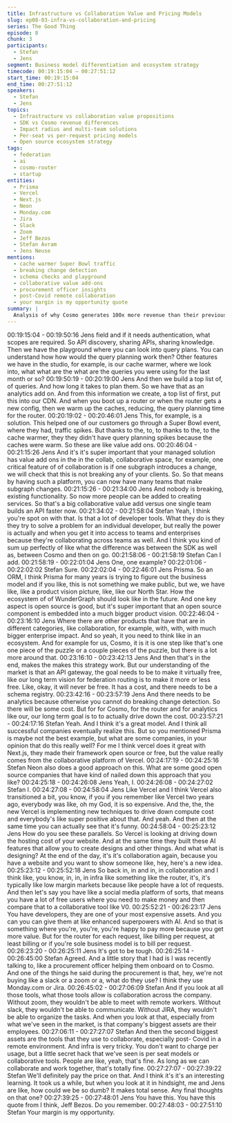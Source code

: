 ```yaml
---
title: Infrastructure vs Collaboration Value and Pricing Models
slug: ep08-03-infra-vs-collaboration-and-pricing
series: The Good Thing
episode: 8
chunk: 3
participants:
  - Stefan
  - Jens
segment: Business model differentiation and ecosystem strategy
timecode: 00:19:15:04 – 00:27:51:12
start_time: 00:19:15:04
end_time: 00:27:51:12
speakers:
  - Stefan
  - Jens
topics:
  - Infrastructure vs collaboration value propositions
  - SDK vs Cosmo revenue differences
  - Impact radius and multi-team solutions
  - Per-seat vs per-request pricing models
  - Open source ecosystem strategy
tags:
  - federation
  - ai
  - cosmo-router
  - startup
entities:
  - Prisma
  - Vercel
  - Next.js
  - Neon
  - Monday.com
  - Jira
  - Slack
  - Zoom
  - Jeff Bezos
  - Stefan Avram
  - Jens Neuse
mentions:
  - cache warmer Super Bowl traffic
  - breaking change detection
  - schema checks and playground
  - collaborative value add-ons
  - procurement officer insights
  - post-Covid remote collaboration
  - your margin is my opportunity quote
summary: |
  Analysis of why Cosmo generates 100x more revenue than their previous SDK, focusing on impact radius (multi-team vs single-team solutions) and infrastructure vs collaboration value. Discussion covers pricing model insights from procurement officers who prioritize collaboration tools over infrastructure, leading to per-seat pricing strategies for enterprise adoption.
---
```


00:19:15:04 - 00:19:50:16
Jens
field and if it needs authentication, what scopes are required. So API discovery, sharing APIs,
sharing knowledge. Then we have the playground where you can look into query plans. You can
understand how how would the query planning work then? Other features we have in the studio,
for example, is our cache warmer, where we look into, what what are the what are the queries
you were using for the last month or so?
00:19:50:19 - 00:20:19:00
Jens
And then we build a top list of, of queries. And how long it takes to plan them. So we have that
as an analytics add on. And from this information we create, a top list of first, put this into our
CDN. And when you boot up a router or when the router gets a new config, then we warm up
the caches, reducing, the query planning time for the router.
00:20:19:02 - 00:20:46:01
Jens
This, for example, is a solution. This helped one of our customers go through a Super Bowl
event, where they had, traffic spikes. But thanks to the, to, to thanks to the, to the cache
warmer, they they didn't have query planning spikes because the caches were warm. So these
are like value add ons.
00:20:46:04 - 00:21:15:26
Jens
And it's it's super important that your managed solution has value add ons in the in the collab,
collaborative space, for example, one critical feature of of collaboration is if one subgraph
introduces a change, we will check that this is not breaking any of your clients. So. So that
means by having such a platform, you can now have many teams that make subgraph changes.
00:21:15:26 - 00:21:34:00
Jens
And nobody is breaking, existing functionality. So now more people can be added to creating
services. So that's a big collaborative value add versus one single team builds an API faster
now.
00:21:34:02 - 00:21:58:04
Stefan
Yeah, I think you're spot on with that. Is that a lot of developer tools. What they do is they they
try to solve a problem for an individual developer, but really the power is actually and when you
get it into access to teams and enterprises because they're collaborating across teams as well.
And I think you kind of sum up perfectly of like what the difference was between the SDK as well
as, between Cosmo and then on go.
00:21:58:06 - 00:21:58:19
Stefan
Can I add.
00:21:58:19 - 00:22:01:04
Jens
One, one example?
00:22:01:06 - 00:22:02:02
Stefan
Sure.
00:22:02:04 - 00:22:46:01
Jens
Prisma. So an ORM, I think Prisma for many years is trying to figure out the business model and
if you like, this is not something we make public, but we, we have like, like a product vision
picture, like, like our North Star. How the ecosystem of of WunderGraph should look like in the
future. And one key aspect is open source is good, but it's super important that an open source
component is embedded into a much bigger product vision.
00:22:46:04 - 00:23:16:10
Jens
Where there are other products that have that are in different categories, like collaboration, for
example, with, with, with much bigger enterprise impact. And so yeah, it you need to think like in
an ecosystem. And for example for us, Cosmo, it is it is one step like that's one one piece of the
puzzle or a couple pieces of the puzzle, but there is a lot more around that.
00:23:16:10 - 00:23:42:13
Jens
And then that's in the end, makes the makes this strategy work. But our understanding of the
market is that an API gateway, the goal needs to be to make it virtually free, like our long term
vision for federation routing is to make it more or less free. Like, okay, it will never be free. It has
a cost, and there needs to be a schema registry.
00:23:42:16 - 00:23:57:19
Jens
And there needs to be analytics because otherwise you cannot do breaking change detection.
So there will be some cost. But for for Cosmo, for the router and for analytics like our, our long
term goal is to to actually drive down the cost.
00:23:57:21 - 00:24:17:16
Stefan
Yeah. And I think it's a great model. And I think all successful companies eventually realize this.
But so you mentioned Prisma is maybe not the best example, but what are some companies, in
your opinion that do this really well? For me I think vercel does it great with Next.js, they made
their framework open source or free, but the value really comes from the collaborative platform
of Vercel.
00:24:17:19 - 00:24:25:16
Stefan
Neon also does a good approach on this. What are some good open source companies that
have kind of nailed down this approach that you like?
00:24:25:18 - 00:24:26:08
Jens
Yeah, I.
00:24:26:08 - 00:24:27:02
Stefan
I.
00:24:27:08 - 00:24:58:04
Jens
Like Vercel and I think Vercel also transitioned a bit, you know, if you if you remember like
Vercel two years ago, everybody was like, oh my God, it is so expensive. And the, the, the new
Vercel is implementing new techniques to drive down compute cost and everybody's like super
positive about that. And yeah. And then at the same time you can actually see that it's funny.
00:24:58:04 - 00:25:23:12
Jens
How do you see these parallels. So Vercel is looking at driving down the hosting cost of your
website. And at the same time they built these AI features that allow you to create designs and
other things. And what what is designing? At the end of the day, it's it's collaboration again,
because you have a website and you want to show someone like, hey, here's a new idea.
00:25:23:12 - 00:25:52:18
Jens
So back in, in and in, in collaboration and I think like, you know, in, in, in infra like something like
the router, it's, it's typically like low margin markets because like people have a lot of requests.
And then let's say you have like a social media platform of sorts, that means you have a lot of
free users where you need to make money and then compare that to a collaborative tool like V0.
00:25:52:21 - 00:26:23:17
Jens
You have developers, they are one of your most expensive assets. And you can you can give
them at like enhanced superpowers with AI. And so that is something where you're, you're,
you're happy to pay more because you get more value. But for the router for each request, like
billing per request, at least billing or if you're sole business model is to bill per request.
00:26:23:20 - 00:26:25:11
Jens
It's got to be tough.
00:26:25:14 - 00:26:45:00
Stefan
Agreed. And a little story that I had is I was recently talking to, like a procurement officer helping
them onboard on to Cosmo. And one of the things he said during the procurement is that, hey,
we're not buying like a slack or a zoom or a, what do they use? I think they use Monday.com or
Jira.
00:26:45:02 - 00:27:06:09
Stefan
And if you look at all those tools, what those tools allow is collaboration across the company.
Without zoom, they wouldn't be able to meet with remote workers. Without slack, they wouldn't
be able to communicate. Without JIRA, they wouldn't be able to organize the tasks. And when
you look at that, especially from what we've seen in the market, is that company's biggest
assets are their employees.
00:27:06:11 - 00:27:27:07
Stefan
And then the second biggest assets are the tools that they use to collaborate, especially post-
Covid in a remote environment. And infra is very tricky. You don't want to charge per usage, but
a little secret hack that we've seen is per seat models or collaborative tools. People are like,
yeah, that's fine. As long as we can collaborate and work together, that's totally fine.
00:27:27:07 - 00:27:39:22
Stefan
We'll definitely pay the price on that. And I think it's it's an interesting learning. It took us a while,
but when you look at it in hindsight, me and Jens are like, how could we be so dumb? It makes
total sense. Any final thoughts on that one?
00:27:39:25 - 00:27:48:01
Jens
You have this. You have this quote from I think, Jeff Bezos. Do you remember.
00:27:48:03 - 00:27:51:10
Stefan
Your margin is my opportunity.